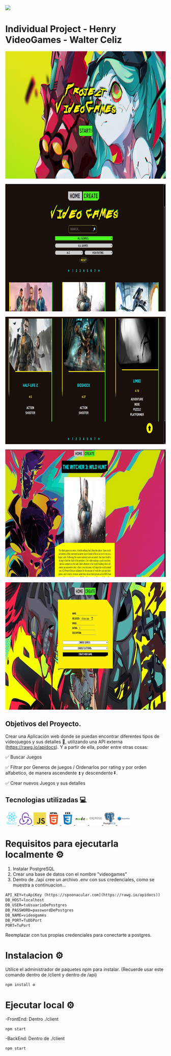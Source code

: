<p align='left'>
    <img src='https://static.wixstatic.com/media/85087f_0d84cbeaeb824fca8f7ff18d7c9eaafd~mv2.png/v1/fill/w_160,h_30,al_c,q_85,usm_0.66_1.00_0.01/Logo_completo_Color_1PNG.webp' </img>
</p>

# Individual Project - Henry VideoGames - Walter Celiz


<p align="center">
  <img height="400" src="./1.jpg" />
</p>
<p align="center">
  <img height="400" src="./2.jpg" />
</p>
<p align="center">
  <img height="400" src="./3.jpg" />
</p>
<p align="center">
  <img height="400" src="./4.jpg" />
</p>
<p align="center">
  <img height="400" src="./5.jpg" />
</p>



## Objetivos del Proyecto.

Crear una Aplicación web donde se puedan encontrar diferentes tipos de videojuegos y sus detalles 👾, utilizando una API externa (https://rawg.io/apidocs). Y a partir de ella, poder entre otras cosas:

  ✅ Buscar Juegos

  ✅ Filtrar por Generos de juegos / Ordenarlos por rating y por orden alfabetico, de manera ascendente ⏫ y descendente ⏬.

  ✅ Crear nuevos Juegos y sus detalles

  ## Tecnologias utilizadas 💻

<p align="left">
        <a href="https://reactjs.org/" target="_blank" rel="noreferrer">
            <img src="https://raw.githubusercontent.com/devicons/devicon/master/icons/react/react-original-wordmark.svg"
                alt="react" width="40" height="40" />
        </a>
        <a href="https://redux.js.org" target="_blank" rel="noreferrer">
            <img src="https://raw.githubusercontent.com/devicons/devicon/master/icons/redux/redux-original.svg"
                alt="redux" width="40" height="40" />
        </a>
        <a href="https://developer.mozilla.org/en-US/docs/Web/JavaScript" target="_blank" rel="noreferrer"> <img
                src="https://raw.githubusercontent.com/devicons/devicon/master/icons/javascript/javascript-original.svg"
                alt="javascript" width="40" height="40" />
        </a>
        <a href="https://www.w3schools.com/html/" target="_blank" rel="noreferrer">
            <img src="https://raw.githubusercontent.com/devicons/devicon/master/icons/html5/html5-original-wordmark.svg"
                alt="html5" width="40" height="40" />
        </a>
        <a href="https://www.w3schools.com/css/" target="_blank" rel="noreferrer">
            <img src="https://raw.githubusercontent.com/devicons/devicon/master/icons/css3/css3-original-wordmark.svg"
                alt="css3" width="40" height="40" />
        </a>
        <a href="https://nodejs.org" target="_blank" rel="noreferrer">
            <img src="https://raw.githubusercontent.com/devicons/devicon/master/icons/nodejs/nodejs-original-wordmark.svg"
                alt="nodejs" width="40" height="40" />
        </a>
        <a href="https://expressjs.com" target="_blank" rel="noreferrer">
            <img src="https://raw.githubusercontent.com/devicons/devicon/master/icons/express/express-original-wordmark.svg"
                alt="express" width="40" height="40" />
        </a>
        <a href="https://www.postgresql.org" target="_blank" rel="noreferrer">
            <img src="https://raw.githubusercontent.com/devicons/devicon/master/icons/postgresql/postgresql-original-wordmark.svg"
                alt="postgresql" width="40" height="40" />
        </a>
        <a href="https://sequelize.org/" target="_blank" rel="noreferrer">
            <img src="https://raw.githubusercontent.com/devicons/devicon/master/icons/sequelize/sequelize-original-wordmark.svg"
                alt="sequelize" width="40" height="40" />
        </a>
    </p>



  # Requisitos para ejecutarla localmente ⚙
  1. Instalar PostgreSQL
  2. Crear una base de datos con el nombre "videogames"
  3. Dentro de ./api cree un archivo .env con sus credenciales, como se muestra a continuacion...


```
API_KEY=tuApiKey (https://spoonacular.com](https://rawg.io/apidocs))
DB_HOST=localhost
DB_USER=tuUsuarioDePostgres
DB_PASSWORD=passwordDePostgres
DB_NAME=videogames
DB_PORT=TuDbPort
PORT=TuPort
```

Reemplazar con tus propias credenciales para conectarte a postgres. 

# Instalacion ⚙

Utilice el administrador de paquetes npm para instalar. (Recuerde usar este comando dentro de /client y dentro de /api)

```
npm install ⚙
```

# Ejecutar local ⚙
-FrontEnd: Dentro ./client

```
npm start
```
-BackEnd: Dentro de ./client

```
npm start
```

